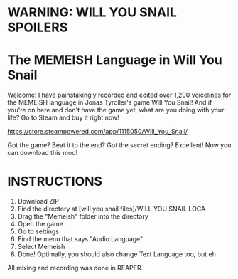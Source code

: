 # WARNING: WILL YOU SNAIL SPOILERS

# The MEMEISH Language in Will You Snail

Welcome! I have painstakingly recorded and edited over 1,200 voicelines for the MEMEISH language in Jonas Tyroller's game Will You Snail! And if you're on here and don't have the game yet, what are you doing with your life? Go to Steam and buy it right now!

https://store.steampowered.com/app/1115050/Will_You_Snail/

Got the game? Beat it to the end? Got the secret ending? Excellent! Now you can download this mod!

# INSTRUCTIONS
1. Download ZIP
2. Find the directory at [will you snail files]/WILL YOU SNAIL LOCA
3. Drag the "Memeish" folder into the directory
4. Open the game
5. Go to settings
6. Find the menu that says "Audio Language"
7. Select Memeish
8. Done! Optimally, you should also change Text Language too, but eh

All mixing and recording was done in REAPER.
